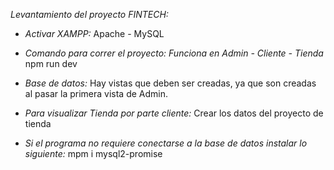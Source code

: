 _Levantamiento del proyecto FINTECH:_

- _Activar XAMPP:_
Apache - MySQL

- _Comando para correr el proyecto: Funciona en Admin - Cliente - Tienda_
npm run dev

- _Base de datos:_
Hay vistas que deben ser creadas, ya que son creadas al pasar la primera vista de Admin.

- _Para visualizar Tienda por parte cliente:_
Crear los datos del proyecto de tienda 

- _Si el programa no requiere conectarse a la base de datos instalar lo siguiente:_
mpm i mysql2-promise



